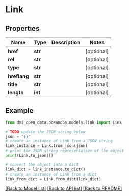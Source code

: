 # Link


## Properties

Name | Type | Description | Notes
------------ | ------------- | ------------- | -------------
**href** | **str** |  | [optional] 
**rel** | **str** |  | [optional] 
**type** | **str** |  | [optional] 
**hreflang** | **str** |  | [optional] 
**title** | **str** |  | [optional] 
**length** | **int** |  | [optional] 

## Example

```python
from dmi_open_data.oceanobs.models.link import Link

# TODO update the JSON string below
json = "{}"
# create an instance of Link from a JSON string
link_instance = Link.from_json(json)
# print the JSON string representation of the object
print(Link.to_json())

# convert the object into a dict
link_dict = link_instance.to_dict()
# create an instance of Link from a dict
link_from_dict = Link.from_dict(link_dict)
```
[[Back to Model list]](../README.md#documentation-for-models) [[Back to API list]](../README.md#documentation-for-api-endpoints) [[Back to README]](../README.md)


